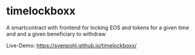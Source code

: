 # timelockboxx
A smartcontract with frontend for locking EOS and tokens for a given time and and a given beneficiary to withdraw

Live-Demo:
https://svenpohl.github.io/timelockboxx/

